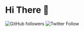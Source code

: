 # Hi There 👋

![GitHub followers](https://img.shields.io/github/followers/Nuschler?style=social)
![Twitter Follow](https://img.shields.io/twitter/follow/Nuschler?style=social)
